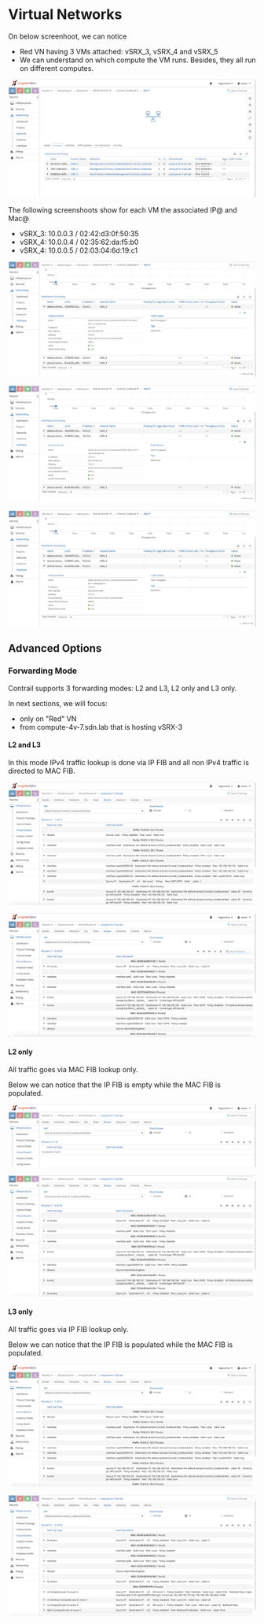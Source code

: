 



# Virtual Networks

On below screenhoot, we can notice
- Red VN having 3 VMs attached: vSRX_3, vSRX_4 and vSRX_5
- We can understand on which compute the VM runs. Besides, they all run on different computes. 

![Screenshot](img/virtual_networks/VN-general.png)

The following screenshoots show for each VM the associated IP@ and Mac@
- vSRX_3: 10.0.0.3 / 02:42:d3:0f:50:35
- vSRX_4: 10.0.0.4 / 02:35:62:da:f5:b0
- vSRX_4: 10.0.0.5 / 02:03:04:6d:19:c1

![Screenshot](img/virtual_networks/vSRX_3-interface.png)

![Screenshot](img/virtual_networks/vSRX_4-interface.png)

![Screenshot](img/virtual_networks/vSRX_5-interface.png)


## Advanced Options

### Forwarding Mode
Contrail supports 3 forwarding modes: L2 and L3, L2 only and L3 only.

In next sections, we will focus:
- only on "Red" VN
- from compute-4v-7.sdn.lab that is hosting vSRX-3

#### L2 and L3

In this mode IPv4 traffic lookup is done via IP FIB and all non IPv4 traffic is directed to MAC FIB.

![Screenshot](img/virtual_networks/VR-L2L3-L3view.png)

![Screenshot](img/virtual_networks/VR-L2L3-L2view.png)


#### L2 only

All traffic goes via MAC FIB lookup only.

Below we can notice that the IP FIB is empty while the MAC FIB is populated. 

![Screenshot](img/virtual_networks/VR-L2-L3view.png)

![Screenshot](img/virtual_networks/VR-L2-L2view.png)

#### L3 only

All traffic goes via IP FIB lookup only.

Below we can notice that the IP FIB is populated while the MAC FIB is populated. 

![Screenshot](img/virtual_networks/VR-L3-L3view.png)

![Screenshot](img/virtual_networks/VR-L3-L2view.png)




